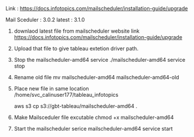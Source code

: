Link : https://docs.infotopics.com/mailscheduler/installation-guide/upgrade


Mail Sceduler : 3.0.2  latest : 3.1.0

1. downlaod latest file from mailscheduler website link
    https://docs.infotopics.com/mailscheduler/installation-guide/upgrade

2. Upload that file to give tableau extetion driver path.

3. Stop the mailscheduler-amd64 service
   ./mailscheduler-amd64 service stop

3. Rename old file 
   mv mailscheduler-amd64 mailscheduler-amd64-old
   
4. Place new file in same location
   /home/svc_calinuser177/tableau_infotopics
   
   aws s3 cp s3://gbt-tableau/mailscheduler-amd64 .

5. Make Mailsceduler file excutable 
   chmod +x mailscheduler-amd64

6. Start the mailscheduler serice 
   mailscheduler-amd64 service start 
